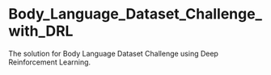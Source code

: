 # Body_Language_Dataset_Challenge_with_DRL
The solution for Body Language Dataset Challenge using Deep Reinforcement Learning.
